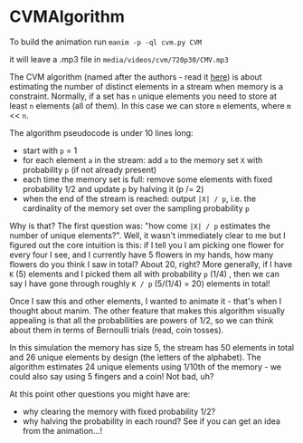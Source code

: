 # CVMAlgorithm

To build the animation run
`manim -p -ql cvm.py CVM`

it will leave a .mp3 file in
`media/videos/cvm/720p30/CMV.mp3`

The CVM algorithm (named after the authors - read it [here](https://arxiv.org/pdf/2301.10191)) is about estimating the number of distinct elements in a stream when memory is a constraint. Normally, if a set has `n` unique elements you need to store at least `n` elements (all of them). In this case we can store `m` elements, where `m` << `n`.
 
The algorithm pseudocode is under 10 lines long:
- start with `p` = 1
- for each element `a` in the stream: add `a` to the memory set `X` with probability `p` (if not already present)
- each time the memory set is full: remove some elements with fixed probability 1/2 and update `p` by halving it (p /= 2)
- when the end of the stream is reached: output `|X| / p`, i.e. the cardinality of the memory set over the sampling probability `p`

Why is that? The first question was: "how come `|X| / p` estimates the number of unique elements?". Well, it wasn't immediately clear to me but I figured out the core intuition is this: if I tell you I am picking one flower for every four I see, and I currently have 5 flowers in my hands, how many flowers do you think I saw in total? About 20, right? More generally, if I have `K` (5) elements and I picked them all with probability `p` (1/4) , then we can say I have gone through roughly `K / p` (5/(1/4) = 20) elements in total!

Once I saw this and other elements, I wanted to animate it - that's when I thought about manim. The other feature that makes this algorithm visually appealing is that all the probabilities are powers of 1/2, so we can think about them in terms of Bernoulli trials (read, coin tosses).

In this simulation the memory has size 5, the stream has 50 elements in total and 26 unique elements by design (the letters of the alphabet). The algorithm estimates 24 unique elements using 1/10th of the memory - we could also say using 5 fingers and a coin! Not bad, uh?

At this point other questions you might have are: 
- why clearing the memory with fixed probability 1/2? 
- why halving the probability in each round? 
See if you can get an idea from the animation…! 


